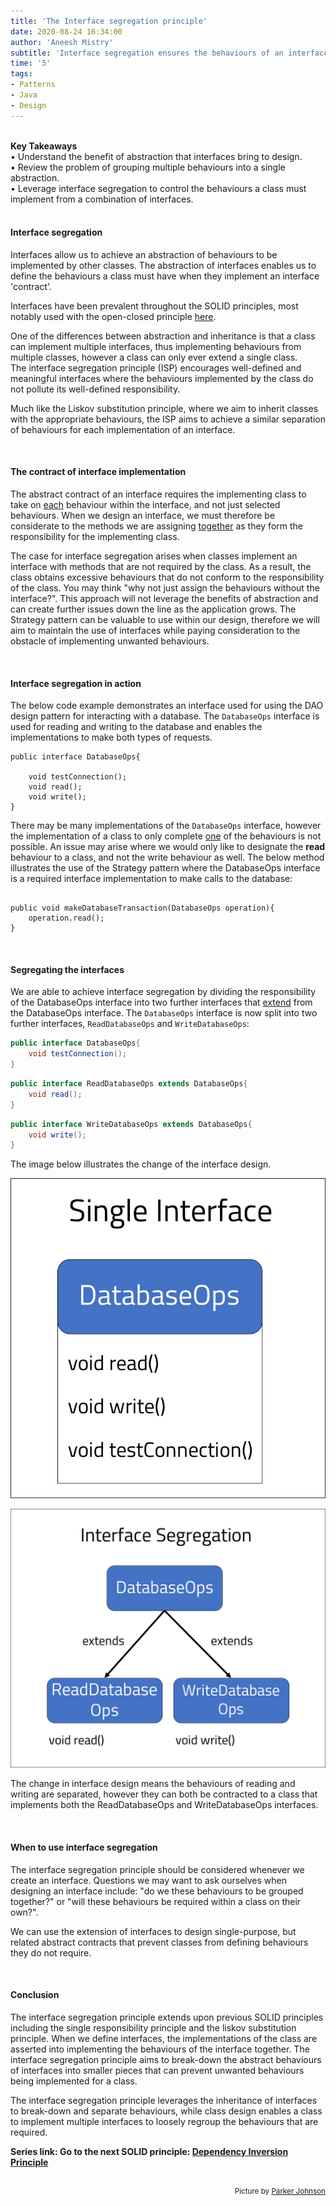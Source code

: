 ```yaml
---
title: 'The Interface segregation principle'
date: 2020-08-24 16:34:00
author: 'Aneesh Mistry'
subtitle: 'Interface segregation ensures the behaviours of an interface that are to be implemented are specifically defined to a single responsibility.'
time: '5'
tags:
- Patterns
- Java
- Design
---
```

<br>
<strong>Key Takeaways</strong><br>
&#8226; Understand the benefit of abstraction that interfaces bring to design.<br>
&#8226; Review the problem of grouping multiple behaviours into a single abstraction.<br>
&#8226; Leverage interface segregation to control the behaviours a class must implement from a combination of interfaces.<br>

<br>
<h4>Interface segregation</h4>
<p>
Interfaces allow us to achieve an abstraction of behaviours to be implemented by other classes. The abstraction of interfaces enables us to define the behaviours a class must have when they implement an interface 'contract'.
</p>
<p>
Interfaces have been prevalent throughout the SOLID principles, most notably used with the open-closed principle <a target="_blank" href="https://aneesh.co.uk/open-closed-principle">here</a>.
</p>
<p>
One of the differences between abstraction and inheritance is that a class can implement multiple interfaces, thus implementing behaviours from multiple classes, however a class can only ever extend a single class.<br>
The interface segregation principle (ISP) encourages well-defined and meaningful interfaces where the behaviours implemented by the class do not pollute its well-defined responsibility.</p>
<p>
Much like the Liskov substitution principle, where we aim to inherit classes with the appropriate behaviours, the ISP aims to achieve a similar separation of behaviours for each implementation of an interface.
</p>
<br>
<h4>The contract of interface implementation</h4>
<p>
The abstract contract of an interface requires the implementing class to take on <u>each</u> behaviour within the interface, and not just selected behaviours. When we design an interface, we must therefore be considerate to the methods we are assigning <u>together</u> as they form the responsibility for the implementing class.
</p>
<p>
The case for interface segregation arises when classes implement an interface with methods that are not required by the class. As a result, the class obtains excessive behaviours that do not conform to the responsibility of the class. You may think "why not just assign the behaviours without the interface?". This approach will not leverage the benefits of abstraction and can create further issues down the line as the application grows. The Strategy pattern can be valuable to use within our design, therefore we will aim to maintain the use of interfaces while paying consideration to the obstacle of implementing unwanted behaviours.
</p>
<br>
<h4>Interface segregation in action</h4>
<p>
The below code example demonstrates an interface used for using the DAO design pattern for interacting with a database. The <code>DatabaseOps</code> interface is used for reading and writing to the database and enables the implementations to make both types of requests.

```java{numberLines:true}
public interface DatabaseOps{

    void testConnection();
    void read();
    void write();
}
```
</p>
<p>
There may be many implementations of the <code>DatabaseOps</code> interface, however the implementation of a class to only complete <u>one</u> of the behaviours is not possible. An issue may arise where we would only like to designate the <strong>read</strong> behaviour to a class, and not the write behaviour as well. The below method illustrates the use of the Strategy pattern where the DatabaseOps interface is a required interface implementation to make calls to the database:

```java{numberLines:true}

public void makeDatabaseTransaction(DatabaseOps operation){
    operation.read();
}
```
</p>
<br>
<h4>Segregating the interfaces</h4>
<p>
We are able to achieve interface segregation by dividing the responsibility of the DatabaseOps interface into two further interfaces that <u>extend</u> from the DatabaseOps interface. The <code>DatabaseOps</code> interface is now split into two further interfaces, <code>ReadDatabaseOps</code> and <code>WriteDatabaseOps</code>:

```java {numberLines:true}
public interface DatabaseOps{
    void testConnection();
}
```
```java {numberLines:true}
public interface ReadDatabaseOps extends DatabaseOps{
    void read();
}
```
```java {numberLines:true}
public interface WriteDatabaseOps extends DatabaseOps{
    void write();
}
```
</p>
<p>
The image below illustrates the change of the interface design.

![Interface](../../src/images/021_singleInt.png)

![Interface segregation](../../src/images/021_interfaceSeg.png)
</p>
<p>
The change in interface design means the behaviours of reading and writing are separated, however they can both be contracted to a class that implements both the ReadDatabaseOps and WriteDatabaseOps interfaces.
</p>
<br>
<h4>When to use interface segregation</h4>
<p>
The interface segregation principle should be considered whenever we create an interface. Questions we may want to ask ourselves when designing an interface include: "do we these behaviours to be grouped together?" or "will these behaviours be required within a class on their own?".
</p>
<p>
We can use the extension of interfaces to design single-purpose, but related abstract contracts that prevent classes from defining behaviours they do not require. 
</p>
<br>
<h4>Conclusion</h4>
<p>
The interface segregation principle extends upon previous SOLID principles including the single responsibility principle and the liskov substitution principle. When we define interfaces, the implementations of the class are asserted into implementing the behaviours of the interface together. The interface segregation principle aims to break-down the abstract behaviours of interfaces into smaller pieces that can prevent unwanted behaviours being implemented for a class. 
</p>
<p>
The interface segregation principle leverages the inheritance of interfaces to break-down and separate behaviours, while class design enables a class to implement multiple interfaces to loosely regroup the behaviours that are required.
</p>

<strong>Series link: Go to the next SOLID principle: <a href="https://aneesh.co.uk/dependency-inversion-principle">Dependency Inversion Principle</a></strong>

<br>
<small style="float: right;" >Picture by <a target="_blank" href="https://unsplash.com/@pkripperprivate">Parker Johnson</small></a><br>